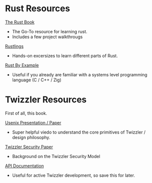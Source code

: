 





# Rust Resources

[The Rust Book](https://doc.rust-lang.org/book/)
- The Go-To resource for learning rust.
- Includes a few project walkthrougs 


[Rustlings](https://rustlings.rust-lang.org/)
- Hands-on excersizes to learn different parts of Rust.

[Rust By Example](https://doc.rust-lang.org/rust-by-example/)
- Useful if you already are familiar with a systems level programming language (C / C++ / Zig)

# Twizzler Resources

First of all, this book.

[Usenix Presentation / Paper](https://www.usenix.org/conference/atc20/presentation/bittman)
- Super helpful viedo to understand the core primitives of Twizzler / design philosophy.

[Twizzler Security Paper](https://drive.google.com/file/d/19eBBhuFMv3FAQReTXsUNpT8ro2_wWN0t/view?usp=sharing)
- Background on the Twizzler Security Model

[API Documentation](https://twizzler-operating-system.github.io/nightly/doc/)
- Useful for active Twizzler development, so save this for later.


